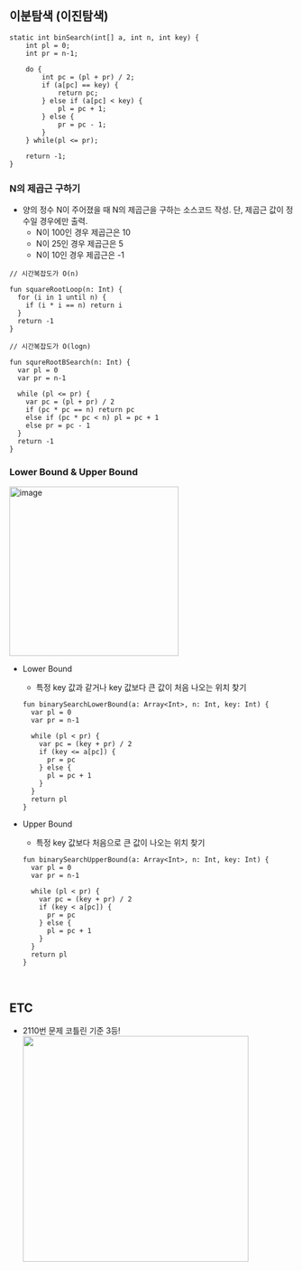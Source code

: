 ## 이분탐색 (이진탐색)
```
static int binSearch(int[] a, int n, int key) {
    int pl = 0;
    int pr = n-1;

    do {
        int pc = (pl + pr) / 2;
        if (a[pc] == key) {
            return pc;
        } else if (a[pc] < key) {
            pl = pc + 1;
        } else {
            pr = pc - 1;
        }
    } while(pl <= pr);

    return -1;
}

```

### N의 제곱근 구하기
- 양의 정수 N이 주어졌을 때 N의 제곱근을 구하는 소스코드 작성. 단, 제곱근 값이 정수일 경우에만 출력.
  - N이 100인 경우 제곱근은 10
  - N이 25인 경우 제곱근은 5
  - N이 10인 경우 제곱근은 -1
```
// 시간복잡도가 O(n)

fun squareRootLoop(n: Int) {
  for (i in 1 until n) {
    if (i * i == n) return i
  }
  return -1
}
```
```
// 시간복잡도가 O(logn)

fun squreRootBSearch(n: Int) {
  var pl = 0
  var pr = n-1
  
  while (pl <= pr) {
    var pc = (pl + pr) / 2
    if (pc * pc == n) return pc
    else if (pc * pc < n) pl = pc + 1
    else pr = pc - 1
  }
  return -1
}
```

### Lower Bound & Upper Bound
<img width="300" alt="image" src="https://user-images.githubusercontent.com/52561963/159408435-b1a50616-afee-4546-b33e-203fc8929cc2.png">

- Lower Bound
  - 특정 key 값과 같거나 key 값보다 큰 값이 처음 나오는 위치 찾기
  ```
  fun binarySearchLowerBound(a: Array<Int>, n: Int, key: Int) {
    var pl = 0
    var pr = n-1
  
    while (pl < pr) {
      var pc = (key + pr) / 2 
      if (key <= a[pc]) {
        pr = pc
      } else {
        pl = pc + 1
      }
    }
    return pl   
  }
    ```

- Upper Bound
  - 특정 key 값보다 처음으로 큰 값이 나오는 위치 찾기
  ```
  fun binarySearchUpperBound(a: Array<Int>, n: Int, key: Int) {
    var pl = 0
    var pr = n-1
  
    while (pl < pr) {
      var pc = (key + pr) / 2 
      if (key < a[pc]) {
        pr = pc
      } else {
        pl = pc + 1
      }
    }
    return pl   
  }
  ```


<br>

## ETC
- 2110번 문제 코틀린 기준 3등!
  <img src="https://user-images.githubusercontent.com/52561963/163559870-37b885fb-0373-4382-adc1-f1f70b501ac1.png" width="400">